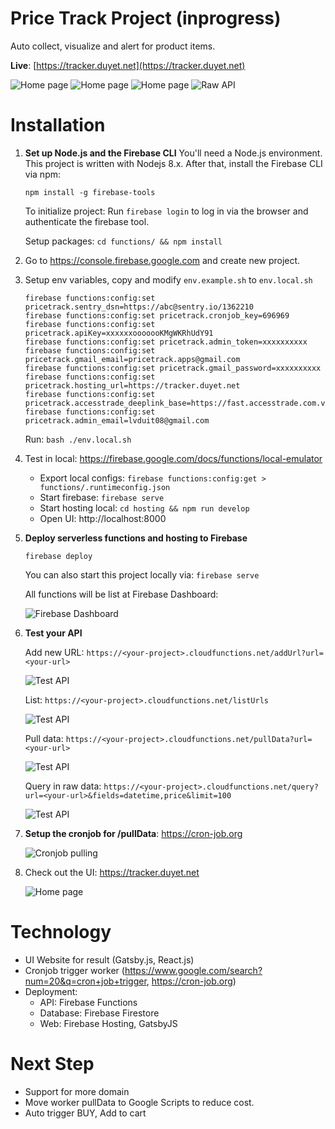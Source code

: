 # Price Track Project (inprogress)

Auto collect, visualize and alert for product items.

**Live**: [https://tracker.duyet.net](https://tracker.duyet.net)

![Home page](.screenshot/screenshot-home.png)
![Home page](.screenshot/screenshot-detail.png)
![Home page](.screenshot/screenshot-about.png)
![Raw API](.screenshot/intro-raw-api.png)


# Installation

1. **Set up Node.js and the Firebase CLI**
	You'll need a Node.js environment. This project is written with Nodejs 8.x.
	After that, install the Firebase CLI via npm:

	```
	npm install -g firebase-tools
	```

	To initialize project: Run `firebase login` to log in via the browser and authenticate the firebase tool.

	Setup packages: `cd functions/ && npm install`

2. Go to https://console.firebase.google.com and create new project.

3. Setup env variables, copy and modify `env.example.sh` to `env.local.sh`
	```
	firebase functions:config:set pricetrack.sentry_dsn=https://abc@sentry.io/1362210
	firebase functions:config:set pricetrack.cronjob_key=696969
	firebase functions:config:set pricetrack.apiKey=xxxxxxooooooKMgWKRhUdY91
	firebase functions:config:set pricetrack.admin_token=xxxxxxxxxx
	firebase functions:config:set pricetrack.gmail_email=pricetrack.apps@gmail.com
	firebase functions:config:set pricetrack.gmail_password=xxxxxxxxxx
	firebase functions:config:set pricetrack.hosting_url=https://tracker.duyet.net
	firebase functions:config:set pricetrack.accesstrade_deeplink_base=https://fast.accesstrade.com.vn/deep_link/4557459014401077484
	firebase functions:config:set pricetrack.admin_email=lvduit08@gmail.com
	```

	Run: `bash ./env.local.sh`

3. Test in local: https://firebase.google.com/docs/functions/local-emulator
	- Export local configs: `firebase functions:config:get > functions/.runtimeconfig.json`
	- Start firebase: `firebase serve`
	- Start hosting local: `cd hosting && npm run develop`
	- Open UI: http://localhost:8000

4. **Deploy serverless functions and hosting to Firebase**
	```
	firebase deploy
	```

	You can also start this project locally via: `firebase serve`

	All functions will be list at Firebase Dashboard:

	![Firebase Dashboard](.screenshot/setup-dashboard-functions.png)

5. **Test your API**
	
	Add new URL: `https://<your-project>.cloudfunctions.net/addUrl?url=<your-url>`

	![Test API](.screenshot/setup-test-1.png)

	List: `https://<your-project>.cloudfunctions.net/listUrls`

	![Test API](.screenshot/setup-test-2.png)

	Pull data: `https://<your-project>.cloudfunctions.net/pullData?url=<your-url>`

	![Test API](.screenshot/setup-test-3.png)

	Query in raw data: `https://<your-project>.cloudfunctions.net/query?url=<your-url>&fields=datetime,price&limit=100`

	![Test API](.screenshot/setup-test-4.png)


6. **Setup the cronjob for /pullData**: https://cron-job.org

	![Cronjob pulling](.screenshot/setup-cronjob.png)


7. Check out the UI: https://tracker.duyet.net

	![Home page](.screenshot/screenshot-home.png)

# Technology

- UI Website for result (Gatsby.js, React.js)
- Cronjob trigger worker (https://www.google.com/search?num=20&q=cron+job+trigger, https://cron-job.org)
- Deployment:
	+ API: Firebase Functions
	+ Database: Firebase Firestore
	+ Web: Firebase Hosting, GatsbyJS

# Next Step

- Support for more domain
- Move worker pullData to Google Scripts to reduce cost.
- Auto trigger BUY, Add to cart